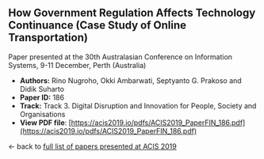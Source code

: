 ## How Government Regulation Affects Technology Continuance (Case Study of Online Transportation)

Paper presented at the 30th Australasian Conference on Information Systems, 9-11 December, Perth (Australia)
- **Authors:** Rino Nugroho, Okki Ambarwati, Septyanto G. Prakoso and Didik Suharto
- **Paper ID:** 186
- **Track:** Track 3. Digital Disruption and Innovation for People, Society and Organisations
- **View PDF file**: [https://acis2019.io/pdfs/ACIS2019_PaperFIN_186.pdf](https://acis2019.io/pdfs/ACIS2019_PaperFIN_186.pdf)

&larr; back to [full list of papers presented at ACIS 2019](https://acis2019.io/)
